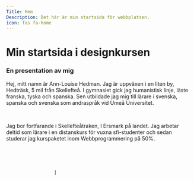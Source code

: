 ```yaml
---
Title: Hem
Description: Det här är min startsida för webbplatsen.
icon: fas fa-home
---
```


Min startsida i designkursen
==========================

### En presentation av mig

Hej, mitt namn är Ann-Louise Hedman. Jag är uppväxen i en liten by, Hedträsk,
5 mil från Skellefteå. I gymnasiet gick jag humanistisk linje,
läste franska, tyska och spanska. Sen utbildade jag mig till lärare i svenska, spanska
och svenska som andraspråk vid Umeå Universitet.
<p>&nbsp;</p>
Jag bor fortfarande i Skellefteåtraken, I Ersmark på landet. Jag arbetar deltid som lärare
i en distanskurs för vuxna sfi-studenter och sedan studerar jag kurspaketet inom Webbprogrammering
på 50%.
<p>&nbsp;</p>
<p>&nbsp;</p>


                      |
